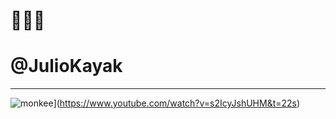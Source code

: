 # 🚣🏽‍♂️
# @JulioKayak
---
![monkee](https://www.youtube.com/vi/watch?v=s2IcyJshUHM&t=22s/0.jpg)](https://www.youtube.com/watch?v=s2IcyJshUHM&t=22s)
